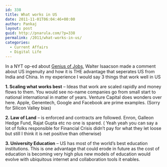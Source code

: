 ```yaml
---
id: 338
title: What works in US
date: 2011-11-01T06:04:46+00:00
author: Pankaj
layout: post
guid: http://pnarula.com/?p=338
permalink: /2011/what-works-in-us/
categories:
  - Current Affairs
  - Digital Life
---
```

In a NYT op-ed about <a href="http://www.nytimes.com/2011/10/30/opinion/sunday/steve-jobss-genius.html?_r=1" onclick="_gaq.push(['_trackEvent', 'outbound-article', 'http://www.nytimes.com/2011/10/30/opinion/sunday/steve-jobss-genius.html?_r=1', 'Genius of Jobs']);" >Genius of Jobs</a>, Walter Isaacson made a comment about US ingenuity and how it is THE advantage that seperates US from India and China. In my experience I would say 3 things that work well in US

**1. Scaling what works best** &#8211; Ideas that work are scaled rapidly and money flows to them. You would see no-name companies go from small start to national international in matter of years. Venture Capital does wonders over here. Apple, Genentech, Google and Facebook are prime examples. (Sorry for Silicon Valley bias)

**2. Law of Land** &#8211; is enforced and contracts are followed. Enron, Galleon Hedge Fund, Rajat Gupta etc no one is spared. ( Yeah yeah you can say a lot of folks responsible for Financial Crisis didn&#8217;t pay for what they let loose but still I think it is net positive than otherwise)

**3. University Education** &#8211; US has most of the world&#8217;s best education institutions. This is one advantage that could erode in future as the cost of education is becoming very high plus new models of education would evolve with ubiquitous internet and collaboration tools it enables.